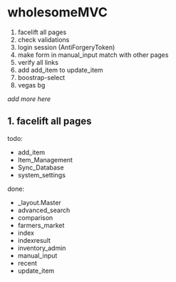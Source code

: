 # wholesomeMVC
1. facelift all pages
2. check validations
3. login session (AntiForgeryToken)
4. make form in manual_input match with other pages
5. verify all links
6. add add_item to update_item
7. boostrap-select
8. vegas bg

_add more here_

## 1. facelift all pages
todo:
- add_item
- Item_Management
- Sync_Database
- system_settings

done:
- _layout.Master
- advanced_search
- comparison
- farmers_market
- index
- indexresult
- inventory_admin
- manual_input
- recent
- update_item
